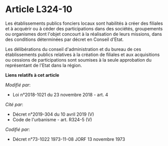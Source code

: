 # Article L324-10

Les établissements publics fonciers locaux sont habilités à créer des filiales et à acquérir ou à céder des participations
dans des sociétés, groupements ou organismes dont l'objet concourt à la réalisation de leurs missions, dans des conditions
déterminées par décret en Conseil d'Etat.

Les délibérations du conseil d'administration et du bureau de ces établissements publics relatives à la création de filiales
et aux acquisitions ou cessions de participations sont soumises à la seule approbation du représentant de l'Etat dans la
région.

**Liens relatifs à cet article**

_Modifié par_:

  - Loi n°2018-1021 du 23 novembre 2018 - art. 4

_Cité par_:

  - Décret n°2019-304 du 10 avril 2019 (V)
  - Code de l'urbanisme - art. R324-5 (V)

_Codifié par_:

  - Décret n°73-1022 1973-11-08 JORF 13 novembre 1973
